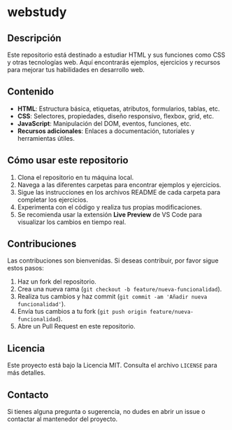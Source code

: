 # webstudy
## Descripción

Este repositorio está destinado a estudiar HTML y sus funciones como CSS y otras tecnologías web. Aquí encontrarás ejemplos, ejercicios y recursos para mejorar tus habilidades en desarrollo web.

## Contenido

- **HTML**: Estructura básica, etiquetas, atributos, formularios, tablas, etc.
- **CSS**: Selectores, propiedades, diseño responsivo, flexbox, grid, etc.
- **JavaScript**: Manipulación del DOM, eventos, funciones, etc.
- **Recursos adicionales**: Enlaces a documentación, tutoriales y herramientas útiles.

## Cómo usar este repositorio

1. Clona el repositorio en tu máquina local.
2. Navega a las diferentes carpetas para encontrar ejemplos y ejercicios.
3. Sigue las instrucciones en los archivos README de cada carpeta para completar los ejercicios.
4. Experimenta con el código y realiza tus propias modificaciones.
5. Se recomienda usar la extensión **Live Preview** de VS Code para visualizar los cambios en tiempo real.

## Contribuciones

Las contribuciones son bienvenidas. Si deseas contribuir, por favor sigue estos pasos:

1. Haz un fork del repositorio.
2. Crea una nueva rama (`git checkout -b feature/nueva-funcionalidad`).
3. Realiza tus cambios y haz commit (`git commit -am 'Añadir nueva funcionalidad'`).
4. Envía tus cambios a tu fork (`git push origin feature/nueva-funcionalidad`).
5. Abre un Pull Request en este repositorio.

## Licencia

Este proyecto está bajo la Licencia MIT. Consulta el archivo `LICENSE` para más detalles.

## Contacto

Si tienes alguna pregunta o sugerencia, no dudes en abrir un issue o contactar al mantenedor del proyecto.